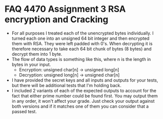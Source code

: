 # FAQ 4470 Assignment 3 RSA encryption and Cracking
- For all purposes I treated each of the unencrypted bytes individually. I turned each one into an unsigned 64 bit integer and then encrypted them with RSA. They were left padded with 0's. When decrypting it is therefore necessary to take each 64 bit chunk of bytes (8 bytes) and decrypt them into 1 byte.
- The flow of data types is something like this, where n is the length in bytes in your input.
  - Encryption: unsigned char[n] -> unsigned long[n]
  - Decryption: unsigned long[n] -> unsigned char[n]
- I have provided the secret keys and all inputs and outputs for your tests, but there will be additional tests that I'm holding back.
- I included 2 variants of each of the expected outputs to account for the fact that either prime number could be found first. You may output them in any order, it won't affect your grade. Just check your output against both versions and if it matches one of them you can consider that a passed test.
